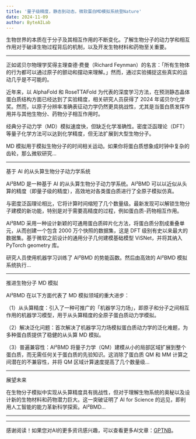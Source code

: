 ```yaml
---
title: '量子级精度，静态到动态，微软蛋白MD模拟系统登Nature'
date: 2024-11-09
author: ByteAILab
---
```


生物世界的本质在于分子及其相互作用的不断变化。了解生物分子的动力学和相互作用对于破译生物过程背后的机制，以及开发生物材料和药物至关重要。

---


正如诺贝尔物理学奖得主理查德·费曼（Richard Feynman）的名言：「所有生物体的行为都可以通过原子的颤动和摆动来理解。」然而，通过实验捕捉这些真实的运动几乎是不可能的。

近年来，以 AlphaFold 和 RoseTTAFold 为代表的深度学习方法，在预测静态晶体蛋白质结构方面已经达到了实验精度，相关研究人员获得了 2024 年诺贝尔化学奖。然而，以原子分辨率准确表征动力学仍然更具挑战性，尤其是当蛋白质发挥作用并与其他生物分、药物分子相互作用时。

经典分子动力学（MD）模拟速度快，但缺乏化学准确性。密度泛函理论（DFT）等量子化学方法可以达到化学精度，但无法扩展到大型生物分子。

MD 模拟用于模拟生物分子的时间相关运动。如果你将蛋白质想象成时钟中复杂的齿轮，那么微软研究...

---

基于 AI 的从头算生物分子动力学系统

AI²BMD 是一种基于 AI 的从头算生物分子动力学系统。AI²BMD 可以以近似从头算的精度（即量子级的精度），高效地对各类蛋白质进行了全原子模拟仿真。

与密度泛函理论相比，它将计算时间缩短了几个数量级。最新发现可以解锁生物分子建模的新功能，特别是对于需要高精度的过程，例如蛋白质-药物相互作用。

AI²BMD 采用一种设计新颖的可通用蛋白质碎片化方法，将蛋白质分割成重叠单元，从而创建一个包含 2000 万个快照的数据集，这是 DFT 级别有史以来最大的数据集。基于微软之前设计的通用分子几何建模基础模型 ViSNet，并将其纳入 PyTorch geometry 库。

研究人员使用机器学习训练了 AI²BMD 的势能函数。然后由高效的 AI²BMD 模拟系统执行...

---

推进生物分子 MD 模拟

AI²BMD 在以下方面代表了 MD 模拟领域的重大进步：

（1）从头算精度：引入了一种可推广的「机器学习力场」，即原子和分子之间相互作用的机器学习模型，用于从头算精度的全原子蛋白质动力学模拟。

（2）解决泛化问题：首次解决了机器学习力场模拟蛋白质动力学的泛化难题，为多种蛋白质提供了稳健的从头算 MD 模拟。

（3）普遍兼容性：AI²BMD 将量子力学（QM）建模从小的局部区域扩展到整个蛋白质，而无需任何关于蛋白质的先验知识。这消除了蛋白质 QM 和 MM 计算之间潜在的不兼容性，并将 QM 区域计算速度提高了几个数量级...

---

展望未来

在生物分子模拟中实现从头算精度具有挑战性，但对于理解生物系统的奥秘以及设计新的生物材料和药物潜力巨大。这一突破证明了 AI for Science 的远见，即利用人工智能的能力革新科学探索。AI²BMD...

---
---
感谢阅读！如果您对AI的更多资讯感兴趣，可以查看更多AI文章：[GPTNB](https://gptnb.com)。